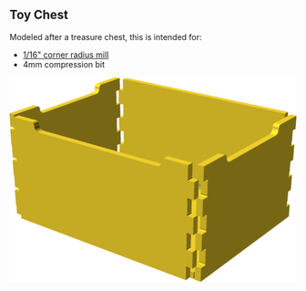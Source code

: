 ## Toy Chest

Modeled after a treasure chest, this is intended for:

* [1/16" corner radius
  mill](https://www.ebay.com/itm/1-16-0-062-Radius-2-Flute-D-E-Corner-Rounding-Carbide-End-Mill-Made-In-The-USA/254067947194)
* 4mm compression bit

![Chest](toy_chest_demo.png)

